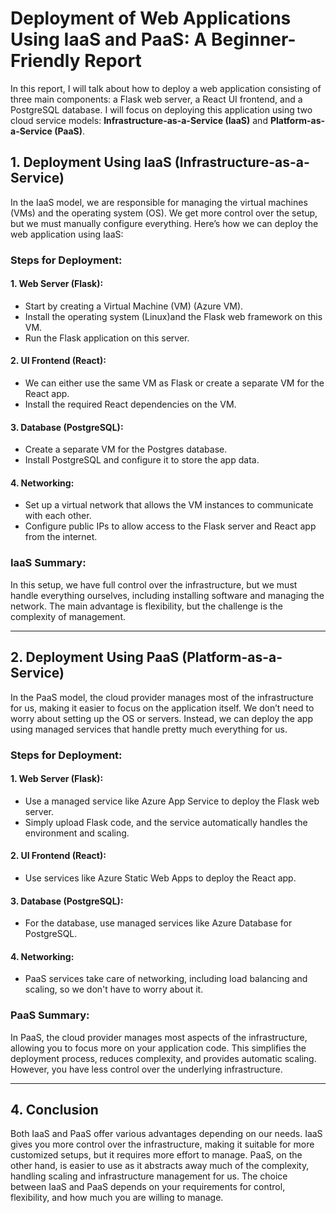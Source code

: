 # Deployment of Web Applications Using IaaS and PaaS: A Beginner-Friendly Report

In this report, I will talk about how to deploy a web application consisting of three main components: a Flask web server, a React UI frontend, and a PostgreSQL database. I will focus on deploying this application using two cloud service models: **Infrastructure-as-a-Service (IaaS)** and **Platform-as-a-Service (PaaS)**.

## 1. Deployment Using IaaS (Infrastructure-as-a-Service)

In the IaaS model, we are responsible for managing the virtual machines (VMs) and the operating system (OS). We get more control over the setup, but we must manually configure everything. Here’s how we can deploy the web application using IaaS:

### Steps for Deployment:

#### 1. Web Server (Flask):
- Start by creating a Virtual Machine (VM) (Azure VM).
- Install the operating system (Linux)and the Flask web framework on this VM.
- Run the Flask application on this server.

#### 2. UI Frontend (React):
- We can either use the same VM as Flask or create a separate VM for the React app. 
- Install the required React dependencies on the VM.

#### 3. Database (PostgreSQL):
- Create a separate VM for the Postgres database.
- Install PostgreSQL and configure it to store the app data.

#### 4. Networking:
- Set up a virtual network that allows the VM instances to communicate with each other.
- Configure public IPs to allow access to the Flask server and React app from the internet.

### IaaS Summary:
In this setup, we have full control over the infrastructure, but we must handle everything ourselves, including installing software and managing the network. The main advantage is flexibility, but the challenge is the complexity of management.

---

## 2. Deployment Using PaaS (Platform-as-a-Service)

In the PaaS model, the cloud provider manages most of the infrastructure for us, making it easier to focus on the application itself. We don’t need to worry about setting up the OS or servers. Instead, we can deploy the app using managed services that handle pretty much everything for us.

### Steps for Deployment:

#### 1. Web Server (Flask):
- Use a managed service like Azure App Service to deploy the Flask web server.
- Simply upload Flask code, and the service automatically handles the environment and scaling.

#### 2. UI Frontend (React):
- Use services like Azure Static Web Apps to deploy the React app.

#### 3. Database (PostgreSQL):
- For the database, use managed services like Azure Database for PostgreSQL.

#### 4. Networking:
- PaaS services take care of networking, including load balancing and scaling, so we don't have to worry about it.

### PaaS Summary:
In PaaS, the cloud provider manages most aspects of the infrastructure, allowing you to focus more on your application code. This simplifies the deployment process, reduces complexity, and provides automatic scaling. However, you have less control over the underlying infrastructure.

---

## 4. Conclusion

Both IaaS and PaaS offer various advantages depending on our needs. IaaS gives you more control over the infrastructure, making it suitable for more customized setups, but it requires more effort to manage. PaaS, on the other hand, is easier to use as it abstracts away much of the complexity, handling scaling and infrastructure management for us. The choice between IaaS and PaaS depends on your requirements for control, flexibility, and how much you are willing to manage.




